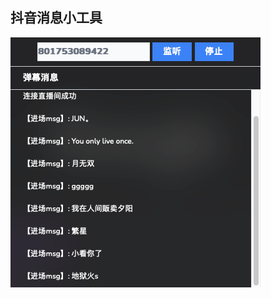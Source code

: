 ## 抖音消息小工具

![](https://raw.githubusercontent.com/pfinal-nc/iGallery/master/blog/202402221614497.png)
